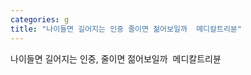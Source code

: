 ```yaml
---
categories: g
title: "나이들면 길어지는 인중 줄이면 젊어보일까  메디칼트리뷴"
---
```

나이들면 길어지는 인중, 줄이면 젊어보일까&nbsp;&nbsp;메디칼트리뷴